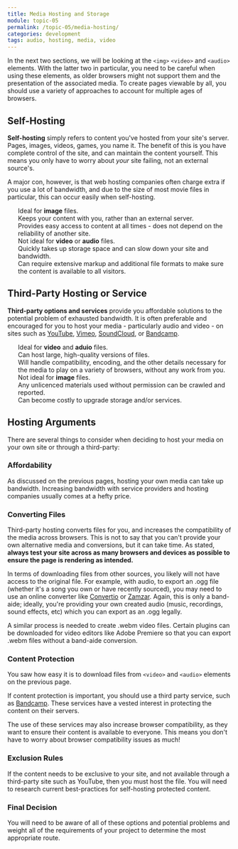```yaml
---
title: Media Hosting and Storage
module: topic-05
permalink: /topic-05/media-hosting/
categories: development
tags: audio, hosting, media, video
---
```


<div class="divider-heading"></div>

In the next two sections, we will be looking at the `<img>` `<video>` and `<audio>` elements. With the latter two in particular, you need to be careful when using these elements, as older browsers might not support them and the presentation of the associated media. To create pages viewable by all, you should use a variety of approaches to account for multiple ages of browsers.


## Self-Hosting
**Self-hosting** simply refers to content you've hosted from your site's server. Pages, images, videos, games, you name it. The benefit of this is you have complete control of the site, and can maintain the content yourself. This means you only have to worry about _your_ site failing, not an external source's.

A major con, however, is that web hosting companies often charge extra if you use a lot of bandwidth, and due to the size of most movie files in particular, this can occur easily when self-hosting.

<ul style="list-style-type: none">
  <li class="icon-pro">Ideal for <b>image</b> files.</li>
  <li class="icon-pro">Keeps your content with you, rather than an external server.</li>
  <li class="icon-pro">Provides easy access to content at all times - does not depend on the reliability of another site.</li>
  <li class="icon-con">Not ideal for <b>video</b> or <b>audio</b> files.</li>
  <li class="icon-con">Quickly takes up storage space and can slow down your site and bandwidth.</li>
  <li class="icon-con">Can require extensive markup and additional file formats to make sure the content is available to all visitors.</li>
</ul>


## Third-Party Hosting or Service
**Third-party options and services** provide you affordable solutions to the potential problem of exhausted bandwidth. It is often preferable and encouraged for you to host your media - particularly audio and video - on sites such as [YouTube](https://youtube.com), [Vimeo](https://vimeo.com),  [SoundCloud](https://soundcloud.com/), or [Bandcamp](https://bandcamp.com/).

<ul style="list-style-type: none">
  <li class="icon-pro">Ideal for <b>video</b> and <b>aduio</b> files.</li>
  <li class="icon-pro">Can host large, high-quality versions of files.</li>
  <li class="icon-pro">Will handle compatibility, encoding, and the other details necessary for the media to play on a variety of browsers, without any work from you.</li>
  <li class="icon-con">Not ideal for <b>image</b> files.</li>
  <li class="icon-con">Any unlicenced materials used without permission can be crawled and reported.</li>
  <li class="icon-con">Can become costly to upgrade storage and/or services.</li>
</ul>


<div class="divider-pg"></div>


## Hosting Arguments

There are several things to consider when deciding to host your media on your own site or through a third-party:


### Affordability
As discussed on the previous pages, hosting your own media can take up bandwidth. Increasing bandwidth with service providers and hosting companies usually comes at a hefty price.


### Converting Files
Third-party hosting converts files for you, and increases the compatibility of the media across browsers. This is not to say that you can't provide your own alternative media and conversions, but it can take time. As stated, **always test your site across as many browsers and devices as possible to ensure the page is rendering as intended.**

In terms of downloading files from other sources, you likely will not have access to the original file. For example, with audio, to export an .ogg file (whether it's a song you own or have recently sourced), you may need to use an online converter like [Convertio](https://convertio.co/mp3-ogg/) or [Zamzar](http://www.zamzar.com/convert/mp3-to-ogg/). Again, this is only a band-aide; ideally, you're providing your own created audio (music, recordings, sound effects, etc) which you can export as an .ogg legally.

A similar process is needed to create .webm video files. Certain plugins can be downloaded for video editors like Adobe Premiere so that you can export .webm files without a band-aide conversion.


### Content Protection
You saw how easy it is to download files from `<video>` and `<audio>` elements on the previous page.

If content protection is important, you should use a third party service, such as [Bandcamp](https://bandcamp.com/). These services have a vested interest in protecting the content on their servers.

The use of these services may also increase browser compatibility, as they want to ensure their content is available to everyone. This means you don't have to worry about browser compatibility issues as much!


### Exclusion Rules
If the content needs to be exclusive to your site, and not available through a third-party site such as YouTube, then you must host the file. You will need to research current best-practices for self-hosting protected content.


### Final Decision
You will need to be aware of all of these options and potential problems and weight all of the requirements of your project to determine the most appropriate route.
